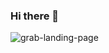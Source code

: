 ### Hi there 👋
![grab-landing-page](https://github.com/winnie1312/grab/blob/master/grab-landingpage-winnie.gif)
